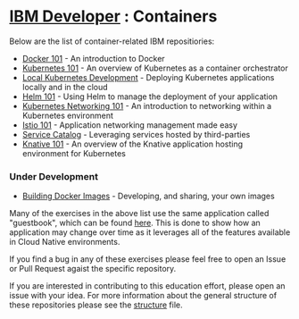 # [IBM Developer](https://developer.ibm.com/) : Containers

Below are the list of container-related IBM repositiories:

* [Docker 101](https://github.com/IBM/intro-to-docker-lab) -
  An introduction to Docker
* [Kubernetes 101](https://github.com/IBM/kube101) -
  An overview of Kubernetes as a container orchestrator
* [Local Kubernetes Development](https://github.com/IBM/localK8Dev) -
  Deploying Kubernetes applications locally and in the cloud
* [Helm 101](https://github.com/IBM/helm101) -
  Using Helm to manage the deployment of your application
* [Kubernetes Networking 101](https://github.com/ibm/kubernetes-networking) -
  An introduction to networking within a Kubernetes environment
* [Istio 101](https://github.com/IBM/istio101) -
  Application networking management made easy
* [Service Catalog](https://github.com/IBM/svccat) -
  Leveraging services hosted by third-parties
* [Knative 101](https://github.com/IBM/knative101) -
  An overview of the Knative application hosting environment for Kubernetes

### Under Development
* [Building Docker Images](https://github.com/IBM/buildingimages) -
  Developing, and sharing, your own images


Many of the exercises in the above list use the same application
called "guestbook", which can be found [here](https://github.com/IBM/guestbook).
This is done to show how an application may change over time as it
leverages all of the features available in Cloud Native environments.

If you find a bug in any of these exercises please feel free to open
an Issue or Pull Request agaist the specific repository.

If you are interested in contributing to this education effort, please
open an issue with your idea. For more information about the general
structure of these repositories please see the [structure](structure.md)
file.
